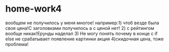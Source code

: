 # home-work4

вообщем не получилось у меня многое!
например:1) чтоб везде была своя цена!С заголовками получилось а с ценой нет!
         2) с рейтингом вообще никак!Ерунды наделал
         3) Не могу понять почему в конце с if else не срабатывает появление картинки акция
         4)скидочная цена, тоже  проблема!
